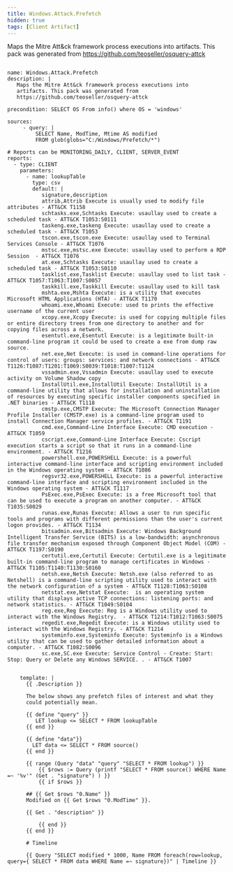 ```yaml
---
title: Windows.Attack.Prefetch
hidden: true
tags: [Client Artifact]
---
```


Maps the Mitre Att&ck framework process executions into
artifacts. This pack was generated from
https://github.com/teoseller/osquery-attck


<pre><code class="language-yaml">
name: Windows.Attack.Prefetch
description: |
   Maps the Mitre Att&amp;ck framework process executions into
   artifacts. This pack was generated from
   https://github.com/teoseller/osquery-attck

precondition: SELECT OS From info() where OS = &#x27;windows&#x27;

sources:
     - query: |
         SELECT Name, ModTime, Mtime AS modified
         FROM glob(globs=&quot;C:/Windows/Prefetch/*&quot;)

# Reports can be MONITORING_DAILY, CLIENT, SERVER_EVENT
reports:
  - type: CLIENT
    parameters:
      - name: lookupTable
        type: csv
        default: |
           signature,description
           attrib,Attrib Execute is usually used to modify file attributes - ATT&amp;CK T1158
           schtasks.exe,Schtasks Execute: usaullay used to create a scheduled task - ATT&amp;CK T1053:S0111
           taskeng.exe,taskeng Execute: usaullay used to create a scheduled task - ATT&amp;CK T1053
           tscon.exe,tscon.exe Execute: usaullay used to Terminal Services Console - ATT&amp;CK T1076
           mstsc.exe,mstsc.exe Execute: usaullay used to perform a RDP Session  - ATT&amp;CK T1076
           at.exe,Schtasks Execute: usaullay used to create a scheduled task - ATT&amp;CK T1053:S0110
           tasklist.exe,Tasklist Execute: usaullay used to list task - ATT&amp;CK T1057:T1063:T1007:S0057
           taskkill.exe,Taskkill Execute: usaullay used to kill task
           mshta.exe,Mshta Execute: is a utility that executes Microsoft HTML Applications (HTA) - ATT&amp;CK T1170
           whoami.exe,Whoami Execute: used to prints the effective username of the current user
           xcopy.exe,Xcopy Execute: is used for copying multiple files or entire directory trees from one directory to another and for copying files across a network.
           esentutl.exe,Esentutl Execute: is a legitimate built-in command-line program it could be used to create a exe from dump raw source.
           net.exe,Net Execute: is used in command-line operations for control of users: groups: services: and network connections - ATT&amp;CK T1126:T1087:T1201:T1069:S0039:T1018:T1007:T1124
           vssadmin.exe,Vssadmin Execute: usaullay used to execute activity on Volume Shadow copy
           InstallUtil.exe,InstallUtil Execute: InstallUtil is a command-line utility that allows for installation and uninstallation of resources by executing specific installer components specified in .NET binaries - ATT&amp;CK T1118
           cmstp.exe,CMSTP Execute: The Microsoft Connection Manager Profile Installer (CMSTP.exe) is a command-line program used to install Connection Manager service profiles. - ATT&amp;CK T1191
           cmd.exe,Command-Line Interface Execute: CMD execution - ATT&amp;CK T1059
           cscript.exe,Command-Line Interface Execute: Cscript execution starts a script so that it runs in a command-line environment. - ATT&amp;CK T1216
           powershell.exe,POWERSHELL Execute: is a powerful interactive command-line interface and scripting environment included in the Windows operating system - ATT&amp;CK T1086
           regsvr32.exe,POWERSHELL Execute: is a powerful interactive command-line interface and scripting environment included in the Windows operating system - ATT&amp;CK T1117
           PsExec.exe,PsExec Execute: is a free Microsoft tool that can be used to execute a program on another computer. - ATT&amp;CK T1035:S0029
           runas.exe,Runas Execute: Allows a user to run specific tools and programs with different permissions than the user&#x27;s current logon provides. - ATT&amp;CK T1134
           bitsadmin.exe,Bitsadmin Execute: Windows Background Intelligent Transfer Service (BITS) is a low-bandwidth: asynchronous file transfer mechanism exposed through Component Object Model (COM) - ATT&amp;CK T1197:S0190
           certutil.exe,Certutil Execute: Certutil.exe is a legitimate built-in command-line program to manage certificates in Windows - ATT&amp;CK T1105:T1140:T1130:S0160
           netsh.exe,Netsh Execute: Netsh.exe (also referred to as Netshell) is a command-line scripting utility used to interact with the network configuration of a system - ATT&amp;CK T1128:T1063:S0108
           netstat.exe,Netstat Execute:  is an operating system utility that displays active TCP connections: listening ports: and network statistics. - ATT&amp;CK T1049:S0104
           reg.exe,Reg Execute: Reg is a Windows utility used to interact with the Windows Registry.  - ATT&amp;CK T1214:T1012:T1063:S0075
           regedit.exe,Regedit Execute: is a Windows utility used to interact with the Windows Registry. - ATT&amp;CK T1214
           systeminfo.exe,Systeminfo Execute: Systeminfo is a Windows utility that can be used to gather detailed information about a computer. - ATT&amp;CK T1082:S0096
           sc.exe,SC.exe Execute: Service Control - Create: Start: Stop: Query or Delete any Windows SERVICE. . - ATT&amp;CK T1007


    template: |
      {{ .Description }}

      The below shows any prefetch files of interest and what they
      could potentially mean.

      {{ define &quot;query&quot; }}
         LET lookup &lt;= SELECT * FROM lookupTable
      {{ end }}

      {{ define &quot;data&quot;}}
        LET data &lt;= SELECT * FROM source()
      {{ end }}

      {{ range (Query &quot;data&quot; &quot;query&quot; &quot;SELECT * FROM lookup&quot;) }}
          {{ $rows := Query (printf &quot;SELECT * FROM source() WHERE Name =~ &#x27;%v&#x27;&quot; (Get . &quot;signature&quot;) ) }}
          {{ if $rows }}

      ## {{ Get $rows &quot;0.Name&quot; }}
      Modified on {{ Get $rows &quot;0.ModTime&quot; }}.

      {{ Get . &quot;description&quot; }}

          {{ end }}
      {{ end }}

      # Timeline

      {{ Query &quot;SELECT modified * 1000, Name FROM foreach(row=lookup, query={ SELECT * FROM data WHERE Name =~ signature})&quot; | Timeline }}

</code></pre>

